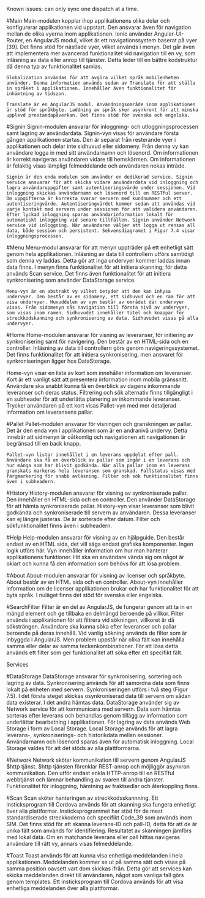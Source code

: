 Known issues: can only sync one dispatch at a time.

#Main
    Main-modulen kopplar ihop applikationens olika delar och konfigurerar applikationen vid uppstart. Den ansvarar även för navigation mellan de olika vyerna inom applikationen. Ionic använder Angular-UI-Router, en AngularJS modul, vilket är ett navigationssystem baserat på vyer [39]. Det finns stöd för nästlade vyer, vilket används i menyn. Det går även att implementera mer avancerad funktionalitet vid navigation till en vy, som inläsning av data eller anrop till tjänster. Detta leder till en bättre kodstruktur då denna typ av funktionalitet samlas.

    Globalization användas för att avgöra vilket språk mobilenheten använder. Denna information används sedan av Translate för att ställa in språket i applikationen. Innehåller även funktionalitet för inhämtning av tidszon.

    Translate är en AngularJS modul. Användningsområde inom applikationen är stöd för språkbyte. Laddning av språk sker asynkront för att minska upplevd prestandapåverkan. Det finns stöd för svenska och engelska.

#Signin
    Signin-modulen ansvarar för inloggning- och utloggningsprocessen samt lagring av användardata. 
    Signin-vyn visas för användare första gången applikationen startas. Den är separat från resterande vyer i applikationen och delar inte sidhuvud eller sidomeny. Från denna vy kan användare logga in med sitt användarnamn och lösenord. Om informationen är korrekt navigeras användaren vidare till hemskärmen. Om informationen är felaktig visas lämpligt felmeddelande och användaren nekas inträde.

    Signin är den enda modulen som använder en dedikerad service. Signin service ansvarar för att skicka vidare användardata vid inloggning och lagra användaruppgifter samt autentiseringsvärde under sessionen. Vid inloggning skickas användarnamn och lösenord till en RESTful server. Om uppgifterna är korrekta svarar servern med kundnummer och ett autentiseringvärde. Autentiseringvärdet kommer sedan att användas vid varje kontakt med servern under sessionen för att validera användaren. Efter lyckad inloggning sparas användarinformation lokalt för automatiskt inloggning vid senare tillfällen. Signin använder Network service vid inloggning. När användaren väljer att logga ut rensas all data, både session och persistent. Sekvensdiagramet i Figur 7.4 visar inloggningsprocessen.

#Menu
    Menu-modul ansvarar för att menyn uppträder på ett enhetligt sätt genom hela applikationen. Inläsning av data till controllern utförs samtidigt som denna vy laddas. Detta gör att inga undervyer kommer laddas innan data finns. I menyn finns funktionalitet för att initiera skanning; för detta används Scan service. Det finns även funktionalitet för att initiera synkronisering som använder DataStorage service.

    Menu-vyn är en abstrakt vy vilket betyder att den kan inhysa undervyer. Den består av en sidomeny, ett sidhuvud och en ram för att visa undervyer. Huvuddelen av vyn består av området där undervyer visas. Från sidomenyn nås navigation till första nivå av undervyer, som visas inom ramen. Sidhuvudet innehåller titel och knappar för streckkodskanning och synkronisering av data. Sidhuvudet visas på alla undervyer.

#Home
    Home-modulen ansvarar för visning av leveranser, för initiering av synkronisering samt för navigering. Den består av en HTML-sida och en controller. Inläsning av data  till controllern görs genom navigeringssystemet. Det finns funktionalitet för att initiera synkronisering, men ansvaret för synkroniseringen ligger hos DataStorage.

Home-vyn visar en lista av kort som innehåller information om leveranser. Kort är ett vanligt sätt att presentera information inom mobila gränssnitt. Användare ska snabbt kunna få en överblick av dagens inkommande leveranser och deras status. Filtrering och sök alternativ finns tillgängligt i en subheader för att underlätta planering av inkommande leveranser. Trycker användaren på ett kort visas Pallet-vyn med mer detaljerad information om leveransens pallar.

#Pallet
    Pallet-modulen ansvarar för visningen och granskningen av pallar. Det är den enda vyn i applikationen som är en andranivå undervy. Detta innebär att sidmenyn är oåtkomlig och navigationen att navigationen är begränsad till en back knapp.

    Pallet-vyn listar innehållet i en leverans uppdelat efter pall. Användare ska få en överblick av pallar som ingår i en leverans och hur många som har blivit godkända. När alla pallar inom en leverans granskats markeras hela leveransen som granskad. Pallstatus visas med färgmarkering för snabb avläsning. Filter och sök funktionalitet finns även i subheadern.

#History
    History-modulen ansvarar för visning av synkroniserade pallar. Den innehåller en HTML-sida och en controller. Den använder DataStorage för att hämta synkroniserade pallar.
    History-vyn visar leveranser som blivit godkända och synkroniserade till servern av användaren. Dessa leveranser kan ej längre justeras. De är sorterade efter datum. Filter och sökfunktionalitet finns även i subheadern.

#Help
    Help-modulen ansvarar för visning av en hjälpguide. Den består endast av en HTML sida, det vill säga endast grafiska komponenter. Ingen logik utförs här.
    Vyn innehåller information om hur man hanterar applikationens funktioner. Hit ska en användare vända sig om något är oklart och kunna få den information som behövs för att lösa problem.

#About
    About-modulen ansvarar för visning av licenser och språkbyte. About består av en HTML sida och en controller. 
    About-vyn innehåller information om de licenser applikationen brukar och har funktionalitet för att byta språk. I nuläget finns det stöd för svenska eller engelska.

#SearchFilter
    Filter är en del av AngularJS, de fungerar genom att ta in en mängd element och ge tillbaka en delmängd beroende på villkor. Filter används i applikationen för att filtrera vid sökningen, villkoret är då söksträngen. Användare ska kunna söka efter leveranser och pallar beroende på deras innehåll. Vid vanlig sökning används de filter som är inbyggda i AngularJS. Men problem uppstår när olika fält kan innehålla samma eller delar av samma teckenkombinationer. För att lösa detta används ett filter som ger funktionalitet att söka efter ett specifikt fält.

Services

#DataStorage
    DataStorage ansvarar för synkronisering, sortering och lagring av data. Synkronisering används för att samordna data som finns lokalt på enheten med servern. Synkroniseringen utförs i två steg (Figur 7.5). I det första steget skickas osynkroniserad data till servern om sådan data existerar. I det andra hämtas data. DataStorage använder sig av Network service för att kommunicera med servern. Data som hämtas sorteras efter leverans och behandlas genom tillägg av information som underlättar bearbetning i applikationen. För lagring av data används Web Storage i form av Local Storage. Local Storage används för att lagra leverans-, synkroniserings- och historikdata mellan sessioner. Användarnamn och lösenord sparas även för automatisk inloggning. Local Storage valdes för att det stöds av alla plattformarna.

#Network
    Network sköter kommunikation till servern genom AngularJS $http tjänst. $http tjänsten förenklar REST-anrop och möjliggör asynkron kommunikation. Den utför endast enkla HTTP-anrop till en RESTful webbtjänst och lämnar behandling av svaren till andra tjänster. Funktionalitet för inloggning, hämtning av fraktsedlar och återkoppling finns.

#Scan
    Scan sköter hanteringen av streckkodsskannning. Ett insticksprogram till Cordova används för att skanning ska fungera enhetligt över alla plattformar. Insticksprogrammet har stöd för de mest standardiserade streckkoderna och specifikt Code_39 som används inom SIM. Det finns stöd för att skanna leverans-ID och pall-ID, detta för att de är unika fält som används för identifiering. Resultatet av skanningen jämförs med lokal data. Om en matchande leverans eller pall hittas navigeras användare till rätt vy, annars visas felmeddelande. 

#Toast
    Toast används för att kunna visa enhetliga meddelanden i hela applikationen. Meddelanden kommer se ut på samma sätt och visas på samma position oavsett vart dom skickas ifrån. Detta gör att services kan skicka meddelanden direkt till användaren, något som vanliga fall görs genom templates. Ett insticksprogram till Cordova används för att visa enhetliga meddelanden över alla plattformar.

